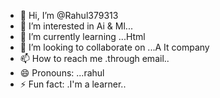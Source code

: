 - 👋 Hi, I’m @Rahul379313
- 👀 I’m interested in Ai & Ml...
- 🌱 I’m currently learning ...Html
- 💞️ I’m looking to collaborate on ...A It company
- 📫 How to reach me .through email..
- 😄 Pronouns: ...rahul
- ⚡ Fun fact: .I'm a learner..

<!---
Rahul379313/Rahul379313 is a ✨ special ✨ repository because its `README.md` (this file) appears on your GitHub profile.
You can click the Preview link to take a look at your changes.
--->
